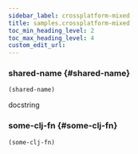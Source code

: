 ```yaml
---
sidebar_label: crossplatform-mixed
title: samples.crossplatform-mixed
toc_min_heading_level: 2
toc_max_heading_level: 4
custom_edit_url:
---
```






### shared\-name {#shared-name}
``` clojure
(shared-name)
```


docstring

### some\-clj\-fn {#some-clj-fn}
``` clojure
(some-clj-fn)
```


